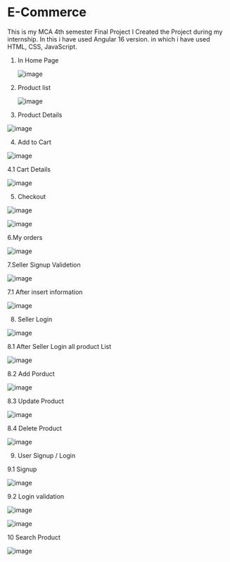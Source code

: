 # E-Commerce
This is my MCA 4th semester Final Project I Created the Project during my internship. In this i have used Angular 16 version. in which i have used HTML, CSS, JavaScript.  
1. In Home Page
 
   ![image](https://github.com/user-attachments/assets/78ac2fa6-0b8c-48ce-b988-65a3f3439439)

   

2. Product list
 
   ![image](https://github.com/user-attachments/assets/c0d65efb-0016-4ca4-b4fa-e6011449640c)


   
3. Product Details
 
![image](https://github.com/user-attachments/assets/f7182aac-28ac-4166-b382-95404db8740b)


   
4.  Add to Cart
  
![image](https://github.com/user-attachments/assets/656e55ac-d56a-4102-a6c1-8eb0841b6084)



4.1 Cart Details

![image](https://github.com/user-attachments/assets/c0fc38ce-feb3-4a7b-bcbf-5959c41c6121)



5. Checkout
 
![image](https://github.com/user-attachments/assets/dca1983d-4e90-44ab-93ef-5561d88907ad)


![image](https://github.com/user-attachments/assets/55b00fea-80b9-4093-997f-3ff8deee6fb0)



6.My orders 

![image](https://github.com/user-attachments/assets/754203d8-19b4-4292-b7cf-9d5e4b2437bd)



7.Seller Signup Validetion

![image](https://github.com/user-attachments/assets/f44150d6-582d-4b3e-844d-53ce12b0ab06)


7.1 After insert information

![image](https://github.com/user-attachments/assets/d239ef96-d678-4635-af3e-1a7321f4422b)



8. Seller Login

![image](https://github.com/user-attachments/assets/f42d60c3-ac2c-4ca3-b492-0f319331aa04)

8.1 After Seller Login all product List 

![image](https://github.com/user-attachments/assets/c813047c-974b-4308-ae1e-35014d368d6c)

8.2 Add Porduct

![image](https://github.com/user-attachments/assets/fcc54737-9228-4a75-bc6b-140eb70d7a82)

8.3 Update Product

![image](https://github.com/user-attachments/assets/48df5d88-6765-480a-b01c-ce3f5d0b3c7b)

8.4 Delete Product

![image](https://github.com/user-attachments/assets/fb2459b4-51dd-48ec-83af-ab4b4e680260)



9. User Signup / Login
 
 9.1 Signup
 
![image](https://github.com/user-attachments/assets/6f96257d-72fd-4daa-b412-3606c7c5832e)

9.2 Login validation

![image](https://github.com/user-attachments/assets/a961ebbd-bdce-4626-8120-05ee8a3c6b14)

![image](https://github.com/user-attachments/assets/3aacfe24-612b-4456-b3f5-bc762ce6393e)


10 Search Product 

![image](https://github.com/user-attachments/assets/8030d9c5-2406-4663-844e-c774a49fca07)





 





